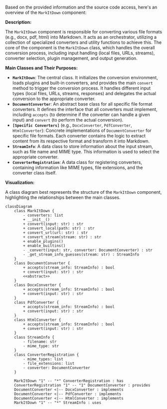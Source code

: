 Based on the provided information and the source code access, here's an overview of the `MarkItDown` component:

**Description:**

The `MarkItDown` component is responsible for converting various file formats (e.g., docx, pdf, html) into Markdown. It acts as an orchestrator, utilizing a collection of specialized converters and utility functions to achieve this. The core of the component is the `MarkItDown` class, which handles the overall conversion process, including input handling (local files, URLs, streams), converter selection, plugin management, and output generation.

**Main Classes and Their Purposes:**

*   **`MarkItDown`**: The central class. It initializes the conversion environment, loads plugins and built-in converters, and provides the main `convert` method to trigger the conversion process. It handles different input types (local files, URLs, streams, responses) and delegates the actual conversion to the appropriate converter.
*   **`DocumentConverter`**: An abstract base class for all specific file format converters. It defines the interface that all converters must implement, including `accepts` (to determine if the converter can handle a given input) and `convert` (to perform the actual conversion).
*   **`[Specific Converters]`** (e.g., `DocxConverter`, `PdfConverter`, `HtmlConverter`): Concrete implementations of `DocumentConverter` for specific file formats. Each converter contains the logic to extract content from its respective format and transform it into Markdown.
*   **`StreamInfo`**: A data class to store information about the input stream, such as file name and MIME type. This information is used to select the appropriate converter.
*   **`ConverterRegistration`**: A data class for registering converters, containing information like MIME types, file extensions, and the converter class itself.

**Visualization:**

A class diagram best represents the structure of the `MarkItDown` component, highlighting the relationships between the main classes.

```mermaid
classDiagram
    class MarkItDown {
        - converters: list
        + __init__()
        + convert(input: str) : str
        + convert_local(path: str) : str
        + convert_url(url: str) : str
        + convert_stream(stream: str) : str
        + enable_plugins()
        + enable_builtins()
        - _convert(input: str, converter: DocumentConverter) : str
        - _get_stream_info_guesses(stream: str) : StreamInfo
    }
    class DocumentConverter {
        + accepts(stream_info: StreamInfo) : bool
        + convert(input: str) : str
        <<abstract>>
    }
    class DocxConverter {
        + accepts(stream_info: StreamInfo) : bool
        + convert(input: str) : str
    }
    class PdfConverter {
        + accepts(stream_info: StreamInfo) : bool
        + convert(input: str) : str
    }
    class HtmlConverter {
        + accepts(stream_info: StreamInfo) : bool
        + convert(input: str) : str
    }
    class StreamInfo {
        - filename: str
        - mime_type: str
    }
    class ConverterRegistration {
        - mime_types: list
        - file_extensions: list
        - converter: DocumentConverter
    }

    MarkItDown "1" -- "*" ConverterRegistration : has
    ConverterRegistration "1" -- "1" DocumentConverter : provides
    DocumentConverter <|-- DocxConverter : implements
    DocumentConverter <|-- PdfConverter : implements
    DocumentConverter <|-- HtmlConverter : implements
    MarkItDown "1" -- "*" StreamInfo : uses
```